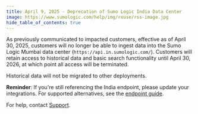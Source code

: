 ```yaml
---
title: April 9, 2025 - Deprecation of Sumo Logic India Data Center
image: https://www.sumologic.com/help/img/reuse/rss-image.jpg
hide_table_of_contents: true    
---
```


As previously communicated to impacted customers, effective as of April 30, 2025, customers will no longer be able to ingest data into the Sumo Logic Mumbai data center (`https://api.in.sumologic.com/`). Customers will retain access to historical data and basic search functionality until April 30, 2026, at which point all access will be terminated.

Historical data will not be migrated to other deployments.

**Reminder**: If you're still referencing the India endpoint, please update your integrations. For supported alternatives, see the [endpoint guide](/docs/api/getting-started/#sumo-logic-endpoints-by-deployment-and-firewall-security).

For help, contact [Support](https://support.sumologic.com/).
